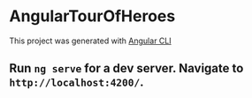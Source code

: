 # AngularTourOfHeroes

This project was generated with [Angular CLI](https://github.com/angular/angular-cli) 

## Run `ng serve` for a dev server. Navigate to `http://localhost:4200/`.